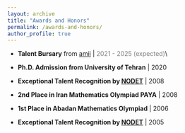 ```yaml
---
layout: archive
title: "Awards and Honors"
permalink: /awards-and-honors/
author_profile: true
---
```




* **Talent Bursary** from [amii](https://www.amii.ca) | <span style="color:grey;">2021 - 2025 (expected)</span>\
  
* **Ph.D. Admission from University of Tehran** | 2020
  
* **Exceptional Talent Recognition by [NODET](http://www.nodet.net)** | 2008
  
* **2nd Place in Iran Mathematics Olympiad PAYA** | 2008
  
* **1st Place in Abadan Mathematics Olympiad** | 2006
  
* **Exceptional Talent Recognition by [NODET](http://www.nodet.net)** | 2005

